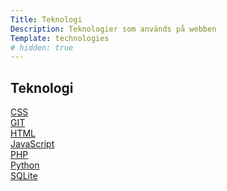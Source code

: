 ```yaml
---
Title: Teknologi
Description: Teknologier som används på webben
Template: technologies
# hidden: true
---
```


## Teknologi
<div class="tech-gb">
<a href="technology/css">CSS</a>
</div>

<div class="tech-gb">
<a href="technology/git">GIT</a>
</div>

<div class="tech-gb">
<a href="technology/html">HTML</a>
</div>

<div class="tech-gb">
<a href="technology/javascript">JavaScript</a>
</div>

<div class="tech-gb">
<a href="technology/php">PHP</a>
</div>

<div class="tech-gb">
<a href="technology/python">Python</a>
</div>

<div class="tech-gb">
<a href="technology/sqlite">SQLite</a>
</div>
